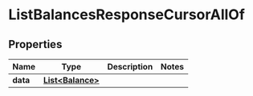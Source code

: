 

# ListBalancesResponseCursorAllOf


## Properties

| Name | Type | Description | Notes |
|------------ | ------------- | ------------- | -------------|
|**data** | [**List&lt;Balance&gt;**](Balance.md) |  |  |



